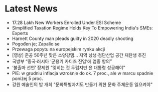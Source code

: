 # Latest News
-  17.28 Lakh New Workers Enrolled Under ESI Scheme
-  Simplified Taxation Regime Holds Key To Empowering India's SMEs: Experts
-  Harnett County man pleads guilty in 2020 deadly shooting
-  Pogođen je; Zapalio se
-  Przewaga popytu na europejskim rynku akcji
-  [영상] 준공 50주년 맞은 소양강댐… 지역 상생·첨단산업 공간 재탄생 추진
-  국방부 “중국·러시아 ‘군용기 카디즈 진입’에 엄중 항의”
-  ‘불출마 선언’ 장제원 “잊히는 것 두렵지만 윤 대통령 성공해야”
-  PIE: w grudniu inflacja wzrośnie do ok. 7 proc., ale w marcu spadnie poniżej 5 proc.
-  강원 예술인의 밤 개최 "문화특별자치도 만들기 위한 문화 주체운동 일으켜야"

